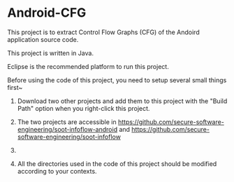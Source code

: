 # Android-CFG

This project is to extract Control Flow Graphs (CFG) of the Andoird application source code.

This project is written in Java.

Eclipse is the recommended platform to run this project.

Before using the code of this project, you need to setup several small things first~

1. Download two other projects and add them to this project with the "Build Path" option when you right-click this project.

2. The two projects are accessible in https://github.com/secure-software-engineering/soot-infoflow-android and https://github.com/secure-software-engineering/soot-infoflow

3. 

4. All the directories used in the code of this project should be modified according to your contexts.  
